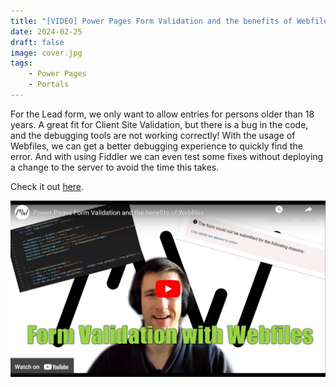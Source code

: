 ```yaml
---
title: "[VIDEO] Power Pages Form Validation and the benefits of Webfiles"
date: 2024-02-25
draft: false
image: cover.jpg
tags:
    - Power Pages
    - Portals
---
```


For the Lead form, we only want to allow entries for persons older than 18 years. A great fit for Client Site Validation, but there is a bug in the code, and the debugging tools are not working correctly! With the usage of Webfiles, we can get a better debugging experience to quickly find the error. And with using Fiddler we can even test some fixes without deploying a change to the server to avoid the time this takes.

Check it out [here](https://youtu.be/DkggPTxvn3o).

[![](video.jpg)](https://youtu.be/DkggPTxvn3o)